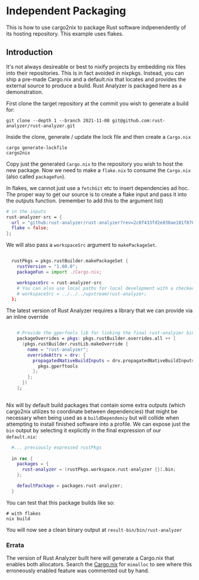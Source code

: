 # Independent Packaging

This is how to use cargo2nix to package Rust software indpenendently of its
hosting repository.  This example uses flakes.

## Introduction

It's not always desireable or best to nixify projects by embedding nix files
into their repositories. This is in fact avoided in nixpkgs. Instead, you can
ship a pre-made Cargo.nix and a default.nix that locates and provides the
external source to produce a build.  Rust Analyzer is packaged here as a
demonstration.

First clone the target repository at the commit you wish to generate a build
for:

```shell
git clone --depth 1 --branch 2021-11-08 git@github.com:rust-analyzer/rust-analyzer.git 
```

Inside the clone, generate / update the lock file and then create a `Cargo.nix`

```shell
cargo generate-lockfile
cargo2nix
```

Copy just the generated `Cargo.nix` to the repository you wish to host the new
package. Now we need to make a `flake.nix` to consume the `Cargo.nix` (also
called `packageFun`).

In flakes, we cannot just use a `fetchGit` etc to insert dependencies ad hoc.
The proper way to get our source is to create a flake input and pass it into the
outputs function.  (remember to add this to the argument list)

```nix
# in the inputs
rust-analyzer-src = {
  url = "github:rust-analyzer/rust-analyzer?rev=2c0f433fd2e838ae181f87019b6f1fefe33c6f54";
  flake = false;
};

```

We will also pass a `workspaceSrc` argument to `makePackageSet`.

```nix

  rustPkgs = pkgs.rustBuilder.makePackageSet {
    rustVersion = "1.60.0";
    packageFun = import ./Cargo.nix;

    workspaceSrc = rust-analyzer-src
    # You can also use local paths for local development with a checked out copy
    # workspaceSrc = ../../../upstream/rust-analyzer;
  };

```

The latest version of Rust Analyzer requires a library that we can provide via
an inline override

```nix

    # Provide the gperfools lib for linking the final rust-analyzer binary
    packageOverrides = pkgs: pkgs.rustBuilder.overrides.all ++ [
      (pkgs.rustBuilder.rustLib.makeOverride {
        name = "rust-analyzer";
        overrideAttrs = drv: {
          propagatedNativeBuildInputs = drv.propagatedNativeBuildInputs or [ ] ++ [
            pkgs.gperftools
          ];
        };
      })
    ];
    
```

Nix will by default build packages that contain some extra outputs (which
cargo2nix utilizes to coordinate between dependencies) that might be necessary
when being used as a `buildDependency` but will collide when attempting to
install finished software into a profile. We can expose just the `bin` output by
selecting it explicitly in the final expression of our `default.nix`:

```nix
  #... previously expressed rustPkgs
  
  in rec {
    packages = {
      rust-analyzer = (rustPkgs.workspace.rust-analyzer {}).bin;
    };

    defaultPackage = packages.rust-analyzer;
  }
```

You can test that this package builds like so:

```
# with flakes
nix build
```

You will now see a clean binary output at `result-bin/bin/rust-analyzer`

### Errata

The version of Rust Analyzer built here will generate a Cargo.nix that enables
both allocators.  Search the [Cargo.nix](./Cargo.nix) for `mimalloc` to see
where this erroneously enabled feature was commented out by hand.
